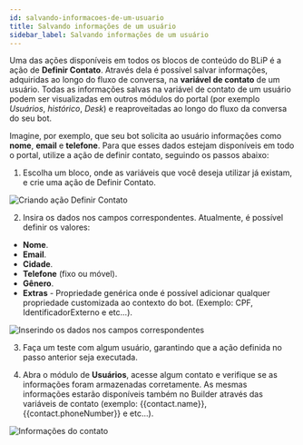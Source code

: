 ```yaml
---
id: salvando-informacoes-de-um-usuario
title: Salvando informações de um usuário
sidebar_label: Salvando informações de um usuário
---
```


Uma das ações disponíveis em todos os blocos de conteúdo do BLiP é a ação de **Definir Contato**. Através dela é possível salvar informações, adquiridas ao longo do fluxo de conversa, na **variável de contato** de um usuário. Todas as informações salvas na variável de contato de um usuário podem ser visualizadas em outros módulos do portal (por exemplo *Usuários*, *histórico*, *Desk*) e reaproveitadas ao longo do fluxo da conversa do seu bot.

Imagine, por exemplo, que seu bot solicita ao usuário informações como **nome**, **email** e **telefone**. Para que esses dados estejam disponíveis em todo o portal, utilize a ação de definir contato, seguindo os passos abaixo:

1. Escolha um bloco, onde as variáveis que você deseja utilizar já existam, e crie uma ação de Definir Contato.

![Criando ação Definir Contato](/img/builder/builder-salvando-informacoes-de-um-usuario-1.png)

2. Insira os dados nos campos correspondentes. Atualmente, é possível definir os valores:

* **Nome**.
* **Email**.
* **Cidade**.
* **Telefone** (fixo ou móvel).
* **Gênero**.
* **Extras** - Propriedade genérica onde é possível adicionar qualquer propriedade customizada ao contexto do bot. (Exemplo: CPF, IdentificadorExterno e etc...).

![Inserindo os dados nos campos correspondentes](/img/builder/builder-salvando-informacoes-de-um-usuario-2.png)

3. Faça um teste com algum usuário, garantindo que a ação definida no passo anterior seja executada.

4. Abra o módulo de **Usuários**, acesse algum contato e verifique se as informações foram armazenadas corretamente. As mesmas informações estarão disponíveis também no Builder através das variáveis de contato (exemplo: {{contact.name}}, {{contact.phoneNumber}} e etc...).

![Informações do contato](/img/builder/builder-salvando-informacoes-de-um-usuario-3.png)
